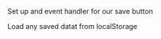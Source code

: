 
<!-- Make sure all the links to CDNs are working properly -->

<!-- create basic HTML to resemble mockup
    - create 9 rows with 3 columns each
    - hour column will be size 1
    - Description columnm will be size 10
    - Savebutton column will be size 1 -->

Set up and event handler for our save button
    <!-- - Listen for clicks on each time blocks save button -->
    <!-- - Save information to local storage. -->

Load any saved datat from localStorage

<!-- Figure out how to create our text area for the description -->

<!-- moment.js figure out formating.
    -Figure how to track hours
    - startOf() function/ moment().hours();
    - Display current date and time
        -Day, month, and day of month -->

<!-- Color coding of time blocks
    - If current hour is > that time block hour set to past
    - If current hour === time block hour set it to present
    - Otherwise set time blocks to future -->
    
    